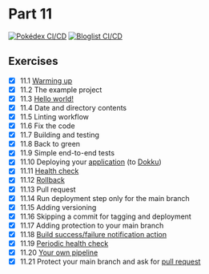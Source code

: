 # Part 11

[![Pokédex CI/CD](https://github.com/valolipasto/FullStackOpen/actions/workflows/pokedex-pipeline.yml/badge.svg)](https://github.com/valolipasto/FullStackOpen/actions/workflows/pokedex-pipeline.yml)
[![Bloglist CI/CD](https://github.com/valolipasto/FullStackOpen/actions/workflows/bloglist-pipeline.yml/badge.svg)](https://github.com/valolipasto/FullStackOpen/actions/workflows/bloglist-pipeline.yml)

## Exercises

- [x] 11.1 [Warming up](exercise1.md)  
- [x] 11.2 The example project  
- [x] 11.3 [Hello world!](/.github/workflows/hello.yml)  
- [x] 11.4 Date and directory contents  
- [x] 11.5 Linting workflow  
- [x] 11.6 Fix the code  
- [x] 11.7 Building and testing  
- [x] 11.8 Back to green  
- [x] 11.9 Simple end-to-end tests  
- [x] 11.10 Deploying your [application](https://pokedex.valokoodari.eu) (to [Dokku](https://dokku.com/))  
- [x] 11.11 [Health check](pokedex/CHECKS)  
- [x] 11.12 [Rollback](https://dokku.com/docs~v0.29.4/deployment/zero-downtime-deploys/)  
- [x] 11.13 Pull request  
- [x] 11.14 Run deployment step only for the main branch  
- [x] 11.15 Adding versioning  
- [x] 11.16 Skipping a commit for tagging and deployment  
- [x] 11.17 Adding protection to your main branch  
- [x] 11.18 [Build success/failure notification action](exercise18.png)  
- [x] 11.19 [Periodic health check](/.github/workflows/pokedex-health.yml)  
- [x] 11.20 [Your own pipeline](/.github/workflows/bloglist-pipeline.yml)  
- [x] 11.21 Protect your main branch and ask for [pull request](#3)  